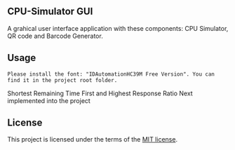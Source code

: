 ## CPU-Simulator GUI
A grahical user interface application with these components: CPU Simulator, QR code and Barcode Generator.


## Usage

```
Please install the font: "IDAutomationHC39M Free Version". You can find it in the project root folder.
```
Shortest Remaining Time First and Highest Response Ratio Next implemented into the project

## License
This project is licensed under the terms of the [MIT license](https://choosealicense.com/licenses/mit/).

